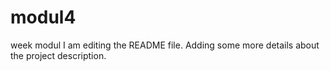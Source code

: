 # modul4
week modul
I am editing the README file. Adding some more details about the project description.
